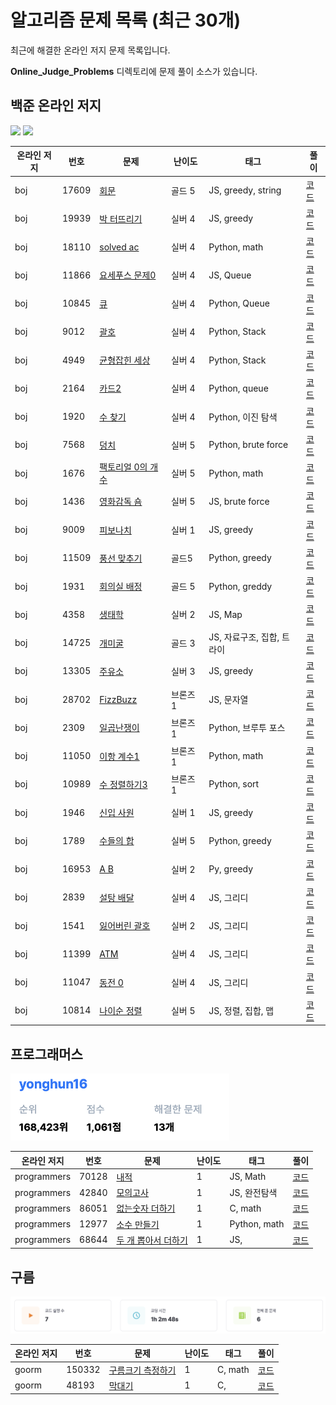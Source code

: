 # 알고리즘 문제 목록 (최근 30개)

최근에 해결한 온라인 저지 문제 목록입니다. 

**Online_Judge_Problems** 디렉토리에 문제 풀이 소스가 있습니다.

## 백준 온라인 저지

<p> <a href="https://solved.ac/profile/yonghun16"><img src="http://mazassumnida.wtf/api/v2/generate_badge?boj=yonghun16" width="348em"></a> <a href="https://www.acmicpc.net/user/yonghun16"><img src="http://mazandi.herokuapp.com/api?handle=yonghun16&theme=warm" width="348em"></a> </p>

| 온라인 저지 | 번호 | 문제 | 난이도 | 태그 | 풀이 |
|------|------|------|--------|------|------|
| boj | 17609 | [회문](https://www.acmicpc.net/problem/17609) | 골드 5 | JS, greedy, string | [코드](https://github.com/yonghun16/Algorithm/tree/main/Online_Judge_Problems/boj/boj_17609_%ED%9A%8C%EB%AC%B8) |
| boj | 19939 | [박 터뜨리기](https://www.acmicpc.net/problem/19939) | 실버 4 | JS, greedy | [코드](https://github.com/yonghun16/Algorithm/tree/main/Online_Judge_Problems/boj/boj_19939_%EB%B0%95_%ED%84%B0%EB%9C%A8%EB%A6%AC%EA%B8%B0) |
| boj | 18110 | [solved ac](https://www.acmicpc.net/problem/18110) | 실버 4 | Python, math | [코드](https://github.com/yonghun16/Algorithm/tree/main/Online_Judge_Problems/boj/boj_18110_solved_ac) |
| boj | 11866 | [요세푸스 문제0](https://www.acmicpc.net/problem/11866) | 실버 4 | JS, Queue | [코드](https://github.com/yonghun16/Algorithm/tree/main/Online_Judge_Problems/boj/boj_11866_%EC%9A%94%EC%84%B8%ED%91%B8%EC%8A%A4_%EB%AC%B8%EC%A0%9C0) |
| boj | 10845 | [큐](https://www.acmicpc.net/problem/10845) | 실버 4 | Python, Queue | [코드](https://github.com/yonghun16/Algorithm/tree/main/Online_Judge_Problems/boj/boj_10845_%ED%81%90) |
| boj | 9012 | [괄호](https://www.acmicpc.net/problem/9012) | 실버 4 | Python, Stack | [코드](https://github.com/yonghun16/Algorithm/tree/main/Online_Judge_Problems/boj/boj_9012_%EA%B4%84%ED%98%B8) |
| boj | 4949 | [균형잡힌 세상](https://www.acmicpc.net/problem/4949) | 실버 4 | Python, Stack | [코드](https://github.com/yonghun16/Algorithm/tree/main/Online_Judge_Problems/boj/boj_4949_%EA%B7%A0%ED%98%95%EC%9E%A1%ED%9E%8C_%EC%84%B8%EC%83%81) |
| boj | 2164 | [카드2](https://www.acmicpc.net/problem/2164) | 실버 4 | Python, queue | [코드](https://github.com/yonghun16/Algorithm/tree/main/Online_Judge_Problems/boj/boj_2164_%EC%B9%B4%EB%93%9C2) |
| boj | 1920 | [수 찾기](https://www.acmicpc.net/problem/1920) | 실버 4 | Python, 이진 탐색 | [코드](https://github.com/yonghun16/Algorithm/tree/main/Online_Judge_Problems/boj/boj_1920_%EC%88%98_%EC%B0%BE%EA%B8%B0) |
| boj | 7568 | [덩치](https://www.acmicpc.net/problem/7568) | 실버 5 | Python, brute force | [코드](https://github.com/yonghun16/Algorithm/tree/main/Online_Judge_Problems/boj/boj_7568_%EB%8D%A9%EC%B9%98) |
| boj | 1676 | [팩토리얼 0의 개수](https://www.acmicpc.net/problem/1676) | 실버 5 | Python, math | [코드](https://github.com/yonghun16/Algorithm/tree/main/Online_Judge_Problems/boj/boj_1676_%ED%8C%A9%ED%86%A0%EB%A6%AC%EC%96%BC_0%EC%9D%98_%EA%B0%9C%EC%88%98) |
| boj | 1436 | [영화감독 숌](https://www.acmicpc.net/problem/1436) | 실버 5 | JS, brute force | [코드](https://github.com/yonghun16/Algorithm/tree/main/Online_Judge_Problems/boj/boj_1436_%EC%98%81%ED%99%94%EA%B0%90%EB%8F%85_%EC%88%8C) |
| boj | 9009 | [피보나치](https://www.acmicpc.net/problem/9009) | 실버 1 | JS, greedy | [코드](https://github.com/yonghun16/Algorithm/tree/main/Online_Judge_Problems/boj/boj_9009_%ED%94%BC%EB%B3%B4%EB%82%98%EC%B9%98) |
| boj | 11509 | [풍선 맞추기](https://www.acmicpc.net/problem/11509) | 골드5 | Python, greedy | [코드](https://github.com/yonghun16/Algorithm/tree/main/Online_Judge_Problems/boj/boj_11509_%ED%92%8D%EC%84%A0_%EB%A7%9E%EC%B6%94%EA%B8%B0) |
| boj | 1931 | [회의실 배정](https://www.acmicpc.net/problem/1939) | 골드 5 | Python, greddy | [코드](https://github.com/yonghun16/Algorithm/tree/main/Online_Judge_Problems/boj/boj_1931_%ED%9A%8C%EC%9D%98%EC%8B%A4_%EB%B0%B0%EC%A0%95) |
| boj | 4358 | [생태학](https://www.acmicpc.net/problem/4358) | 실버 2 | JS, Map | [코드](https://github.com/yonghun16/Algorithm/tree/main/Online_Judge_Problems/boj/boj_4358_%EC%83%9D%ED%83%9C%ED%95%99) |
| boj | 14725 | [개미굴](https://www.acmicpc.net/problem/14725) | 골드 3 | JS, 자료구조, 집합, 트라이 | [코드](https://github.com/yonghun16/Algorithm/tree/main/Online_Judge_Problems/boj/boj_14725_%EA%B0%9C%EB%AF%B8%EA%B5%B4) |
| boj | 13305 | [주유소](https://www.acmicpc.net/problem/13305) | 실버 3 | JS, greedy | [코드](https://github.com/yonghun16/Algorithm/tree/main/Online_Judge_Problems/boj/boj_13305_%EC%A3%BC%EC%9C%A0%EC%86%8C) |
| boj | 28702 | [FizzBuzz](https://www.acmicpc.net/problem/28702) | 브론즈 1 | JS, 문자열 | [코드](https://github.com/yonghun16/Algorithm/tree/main/Online_Judge_Problems/boj/boj_28702_FizzBuzz) |
| boj | 2309 | [일곱난쟁이](https://www.acmicpc.net/problem/2309) | 브론즈 1 | Python, 브루투 포스 | [코드](https://github.com/yonghun16/Algorithm/tree/main/Online_Judge_Problems/boj/boj_2309_%EC%9D%BC%EA%B3%B1%EB%82%9C%EC%9F%81%EC%9D%B4) |
| boj | 11050 | [이항 계수1](https://www.acmicpc.net/problem/11050) | 브론즈 1 | Python, math | [코드](https://github.com/yonghun16/Algorithm/tree/main/Online_Judge_Problems/boj/boj_11050_%EC%9D%B4%ED%95%AD_%EA%B3%84%EC%88%981) |
| boj | 10989 | [수 정렬하기3](https://www.acmicpc.net/problem/10989) | 브론즈 1 | Python, sort | [코드](https://github.com/yonghun16/Algorithm/tree/main/Online_Judge_Problems/boj/boj_10989_%EC%88%98_%EC%A0%95%EB%A0%AC%ED%95%98%EA%B8%B03) |
| boj | 1946 | [신입 사원](https://www.acmicpc.net/problem/1946) | 실버 1 | JS, greedy | [코드](https://github.com/yonghun16/Algorithm/tree/main/Online_Judge_Problems/boj/boj_1946_%EC%8B%A0%EC%9E%85_%EC%82%AC%EC%9B%90) |
| boj | 1789 | [수들의 합](https://www.acmicpc.net/problem/1789) | 실버 5 | Python, greedy | [코드](https://github.com/yonghun16/Algorithm/tree/main/Online_Judge_Problems/boj/boj_1789_%EC%88%98%EB%93%A4%EC%9D%98_%ED%95%A9) |
| boj | 16953 | [A B](https://www.acmicpc.net/problem/16953) | 실버 2 | Py, greedy | [코드](https://github.com/yonghun16/Algorithm/tree/main/Online_Judge_Problems/boj/boj_16953_A_B) |
| boj | 2839 | [설탕 배달](https://www.acmicpc.net/problem/2839) | 실버 4 | JS, 그리디 | [코드](https://github.com/yonghun16/Algorithm/tree/main/Online_Judge_Problems/boj/boj_2839_%EC%84%A4%ED%83%95_%EB%B0%B0%EB%8B%AC) |
| boj | 1541 | [잃어버린 괄호](https://www.acmicpc.net/problem/1541) | 실버 2 | JS, 그리디 | [코드](https://github.com/yonghun16/Algorithm/tree/main/Online_Judge_Problems/boj/boj_1541_%EC%9E%83%EC%96%B4%EB%B2%84%EB%A6%B0_%EA%B4%84%ED%98%B8) |
| boj | 11399 | [ATM](https://www.acmicpc.net/problem/11399) | 실버 4 | JS, 그리디 | [코드](https://github.com/yonghun16/Algorithm/tree/main/Online_Judge_Problems/boj/boj_11399_ATM) |
| boj | 11047 | [동전 0](https://www.acmicpc.net/problem/11047) | 실버 4 | JS, 그리디 | [코드](https://github.com/yonghun16/Algorithm/tree/main/Online_Judge_Problems/boj/boj_11047_%EB%8F%99%EC%A0%84_0) |
| boj | 10814 | [나이순 정렬](https://www.acmicpc.net/problem/10814) | 실버 5 | JS, 정렬, 집합, 맵 | [코드](https://github.com/yonghun16/Algorithm/tree/main/Online_Judge_Problems/boj/boj_10814_%EB%82%98%EC%9D%B4%EC%88%9C_%EC%A0%95%EB%A0%AC) |

## 프로그래머스

<img src="https://github.com/yonghun16/Algorithm/blob/main/Online_Judge_Problems/programmers/score.png" width="350em">

| 온라인 저지 | 번호 | 문제 | 난이도 | 태그 | 풀이 |
|------|------|------|--------|------|------|
| programmers | 70128 | [내적](https://programmers.co.kr/learn/courses/30/lessons/70128) | 1 | JS, Math | [코드](https://github.com/yonghun16/Algorithm/tree/main/Online_Judge_Problems/programmers/programmers_70128_%EB%82%B4%EC%A0%81) |
| programmers | 42840 | [모의고사](https://programmers.co.kr/learn/courses/30/lessons/42840) | 1 | JS, 완전탐색 | [코드](https://github.com/yonghun16/Algorithm/tree/main/Online_Judge_Problems/programmers/programmers_42840_%EB%AA%A8%EC%9D%98%EA%B3%A0%EC%82%AC) |
| programmers | 86051 | [없는숫자 더하기](https://school.programmers.co.kr/learn/courses/30/lessons/86051) | 1 | C, math | [코드](https://github.com/yonghun16/Algorithm/tree/main/Online_Judge_Problems/programmers/programmers_86051_%EC%97%86%EB%8A%94%EC%88%AB%EC%9E%90_%EB%8D%94%ED%95%98%EA%B8%B0) |
| programmers | 12977 | [소수 만들기](https://programmers.co.kr/learn/courses/30/lessons/12977) | 1 | Python, math | [코드](https://github.com/yonghun16/Algorithm/tree/main/Online_Judge_Problems/programmers/programmers_12977_%EC%86%8C%EC%88%98_%EB%A7%8C%EB%93%A4%EA%B8%B0) |
| programmers | 68644 | [두 개 뽑아서 더하기](https://school.programmers.co.kr/learn/courses/30/lessons/68644) | 1 | JS, | [코드](https://github.com/yonghun16/Algorithm/tree/main/Online_Judge_Problems/programmers/programmers_68644_%EB%91%90_%EA%B0%9C_%EB%BD%91%EC%95%84%EC%84%9C_%EB%8D%94%ED%95%98%EA%B8%B0) |

## 구름

<img src="https://github.com/yonghun16/Algorithm/blob/main/Online_Judge_Problems/goorm/score.png">

| 온라인 저지 | 번호 | 문제 | 난이도 | 태그 | 풀이 |
|------|------|------|--------|------|------|
| goorm | 150332 | [구름크기 측정하기](https://level.goorm.io/exam/150332/%ED%98%84%EB%8C%80%EB%AA%A8%EB%B9%84%EC%8A%A4-%EB%AA%A8%EC%9D%98%ED%85%8C%EC%8A%A4%ED%8A%B8-%EA%B5%AC%EB%A6%84-%ED%81%AC%EA%B8%B0-%EC%B8%A1%EC%A0%95%ED%95%98%EA%B8%B0/quiz/1) | 1 | C, math | [코드](https://github.com/yonghun16/Algorithm/tree/main/Online_Judge_Problems/goorm/goorm_150332_%EA%B5%AC%EB%A6%84%ED%81%AC%EA%B8%B0_%EC%B8%A1%EC%A0%95%ED%95%98%EA%B8%B0) |
| goorm | 48193 | [막대기](https://level.goorm.io/exam/48193/막대기/quiz/1) | 1 | C, | [코드](https://github.com/yonghun16/Algorithm/tree/main/Online_Judge_Problems/goorm/goorm_48193_%EB%A7%89%EB%8C%80%EA%B8%B0) |

